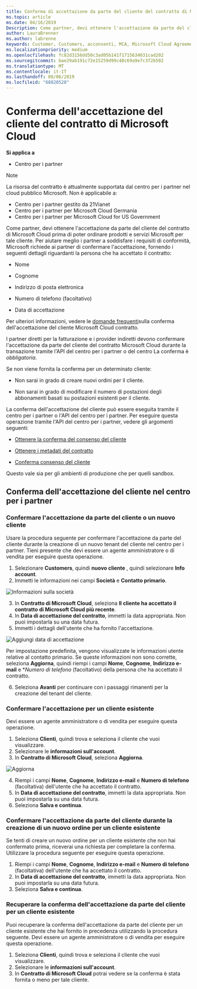 ```yaml
---
title: Conferma di accettazione da parte del cliente del contratto di Microsoft Cloud | Centro per i partner
ms.topic: article
ms.date: 04/16/2019
Description: Come partner, devi ottenere l'accettazione da parte del cliente del contratto di Microsoft Cloud prima di poter ordinare prodotti e servizi Microsoft per tale cliente. Per aiutare i partner a soddisfare i requisiti di conformità, Microsoft chiede ai partner di confermare l'accettazione fornendo determinati dettagli relativi all'utente che ha accettato il contratto.
author: LauraBrenner
ms.author: labrenne
keywords: Customer, Customers, acconsenti, MCA, Microsoft Cloud Agreement, modelli di contratto del cliente
ms.localizationpriority: medium
ms.openlocfilehash: fc82d3156dd50c3ad05b141f1715634031cad202
ms.sourcegitcommit: bae29ab191c72e15259d99c40c69a9e7c3f2b502
ms.translationtype: MT
ms.contentlocale: it-IT
ms.lasthandoff: 08/06/2019
ms.locfileid: "68820528"
---
```

# <a name="confirm-customer-acceptance-of-the-microsoft-cloud-agreement"></a>Conferma dell'accettazione del cliente del contratto di Microsoft Cloud

**Si applica a**
-  Centro per i partner

> [!NOTE]
> La risorsa del contratto è attualmente supportata dal centro per i partner nel cloud pubblico Microsoft. Non è applicabile a:
> * Centro per i partner gestito da 21Vianet
> * Centro per i partner per Microsoft Cloud Germania
> * Centro per i partner per Microsoft Cloud for US Government

Come partner, devi ottenere l'accettazione da parte del cliente del contratto di Microsoft Cloud prima di poter ordinare prodotti e servizi Microsoft per tale cliente. Per aiutare meglio i partner a soddisfare i requisiti di conformità, Microsoft richiede ai partner di confermare l'accettazione, fornendo i seguenti dettagli riguardanti la persona che ha accettato il contratto: 

-   Nome

-   Cognome

-   Indirizzo di posta elettronica

-   Numero di telefono (facoltativo)

-   Data di accettazione

Per ulteriori informazioni, vedere le [domande frequenti](https://docs.microsoft.com/partner-center/confirm-consent-faq)sulla conferma dell'accettazione del cliente Microsoft Cloud contratto.

I partner diretti per la fatturazione e i provider indiretti devono confermare l'accettazione da parte del cliente del contratto Microsoft Cloud durante la transazione tramite l'API del centro per i partner o del centro La conferma è *obbligatoria*.

Se non viene fornita la conferma per un determinato cliente:

-   Non sarai in grado di creare nuovi ordini per il cliente.

-   Non sarai in grado di modificare il numero di postazioni degli abbonamenti basati su postazioni esistenti per il cliente.

La conferma dell'accettazione del cliente può essere eseguita tramite il centro per i partner o l'API del centro per i partner. Per eseguire questa operazione tramite l'API del centro per i partner, vedere gli argomenti seguenti: 

-   [Ottenere la conferma del consenso del cliente](https://docs.microsoft.com/partner-center/develop/get-confirmation-of-customer-consent)

-   [Ottenere i metadati del contratto](https://docs.microsoft.com/partner-center/develop/get-agreement-metadata)

-   [Conferma consenso del cliente](https://docs.microsoft.com/partner-center/develop/confirm-customer-consent)


Questo vale sia per gli ambienti di produzione che per quelli sandbox.

## <a name="confirming-customer-acceptance-in-partner-center"></a>Conferma dell'accettazione del cliente nel centro per i partner

### <a name="confirm-customer-acceptance-for-a-new-customer"></a>Confermare l'accettazione da parte del cliente o un nuovo cliente

Usare la procedura seguente per confermare l'accettazione da parte del cliente durante la creazione di un nuovo tenant del cliente nel centro per i partner. Tieni presente che devi essere un agente amministratore o di vendita per eseguire questa operazione.

1. Selezionare **Customers**, quindi **nuovo cliente** , quindi selezionare **Info account**.
2. Immetti le informazioni nei campi **Società** e **Contatto primario**.

![Informazioni sulla società](images/mca/mca1.png)

3. In **Contratto di Microsoft Cloud**, seleziona **Il cliente ha accettato il contratto di Microsoft Cloud più recente**.
4. In **Data di accettazione del contratto**, immetti la data appropriata. Non puoi impostarla su una data futura.
5. Immetti i dettagli dell'utente che ha fornito l'accettazione.

![Aggiungi data di accettazione](images/mca/MCA3.png)

Per impostazione predefinita, vengono visualizzate le informazioni utente relative al contatto primario. Se queste informazioni non sono corrette, seleziona **Aggiorna**, quindi riempi i campi **Nome**, **Cognome**, **Indirizzo e-mail** e **Numero di telefono* (facoltativo) della persona che ha accettato il contratto.

6. Seleziona **Avanti** per continuare con i passaggi rimanenti per la creazione del tenant del cliente.

### <a name="confirm-customer-acceptance-for-an-existing-customer"></a>Confermare l'accettazione per un cliente esistente

Devi essere un agente amministratore o di vendita per eseguire questa operazione.

1. Seleziona **Clienti**, quindi trova e seleziona il cliente che vuoi visualizzare.
2. Selezionare le **informazioni sull'account**.
3. In **Contratto di Microsoft Cloud**, seleziona **Aggiorna**.

![Aggiorna](images/mca/mca4.png)

4. Riempi i campi **Nome**, **Cognome**, **Indirizzo e-mail** e **Numero di telefono** (facoltativa) dell'utente che ha accettato il contratto.
5. In **Data di accettazione del contratto**, immetti la data appropriata. Non puoi impostarla su una data futura.
6. Seleziona **Salva e continua**.

### <a name="confirm-customer-acceptance-while-creating-new-order-for-an-existing-customer"></a>Confermare l'accettazione da parte del cliente durante la creazione di un nuovo ordine per un cliente esistente

Se tenti di creare un nuovo ordine per un cliente esistente che non hai confermato prima, riceverai una richiesta per completare la conferma. Utilizzare la procedura seguente per eseguire questa operazione.

1. Riempi i campi **Nome**, **Cognome**, **Indirizzo e-mail** e **Numero di telefono** (facoltativa) dell'utente che ha accettato il contratto.
2. In **Data di accettazione del contratto**, immetti la data appropriata. Non puoi impostarla su una data futura.
3. Seleziona **Salva e continua**.

### <a name="retrieve-confirmation-of-customer-acceptance-for-an-existing-customer"></a>Recuperare la conferma dell'accettazione da parte del cliente per un cliente esistente

Puoi recuperare la conferma dell'accettazione da parte del cliente per un cliente esistente che hai fornito in precedenza utilizzando la procedura seguente. Devi essere un agente amministratore o di vendita per eseguire questa operazione.

1. Seleziona **Clienti**, quindi trova e seleziona il cliente che vuoi visualizzare.
2. Selezionare le **informazioni sull'account**.
3. In **Contratto di Microsoft Cloud** potrai vedere se la conferma è stata fornita o meno per tale cliente.
